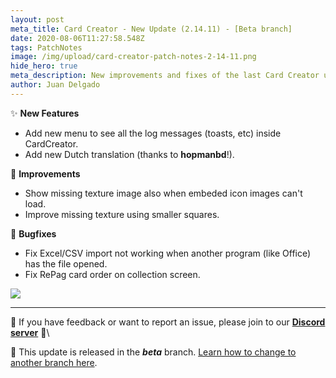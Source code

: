 ```yaml
---
layout: post
meta_title: Card Creator - New Update (2.14.11) - [Beta branch]
date: 2020-08-06T11:27:58.548Z
tags: PatchNotes
image: /img/upload/card-creator-patch-notes-2-14-11.png
hide_hero: true
meta_description: New improvements and fixes of the last Card Creator update!
author: Juan Delgado
---
```

✨ **New Features**

* Add new menu to see all the log messages (toasts, etc) inside CardCreator.
* Add new Dutch translation (thanks to **hopmanbd**!).

🔧 **Improvements**

* Show missing texture image also when embeded icon images can't load.
* Improve missing texture using smaller squares.

🐛 **Bugfixes**

* Fix Excel/CSV import not working when another program (like Office) has the file opened.
* Fix RePag card order on collection screen.

![](https://steamcdn-a.akamaihd.net/steamcommunity/public/images/clans/28448748/bd6874948116a0cce06a1ff667762f9709642805.png)

---

📌 If you have feedback or want to report an issue, please join to our **[Discord server](http://discord.gg/pixelatto)** 💬\

📌 This update is released in the ***beta*** branch. [Learn how to change to another branch here](/blog/beta-and-legacy-versions).
